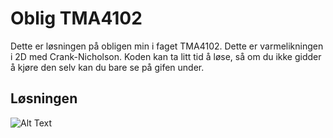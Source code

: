 # Oblig TMA4102
Dette er løsningen på obligen min i faget TMA4102. Dette er varmelikningen i 2D med Crank-Nicholson.
Koden kan ta litt tid å løse, så om du ikke gidder å kjøre den selv kan du bare se på gifen under.

## Løsningen
![Alt Text](crank2D.gif)

